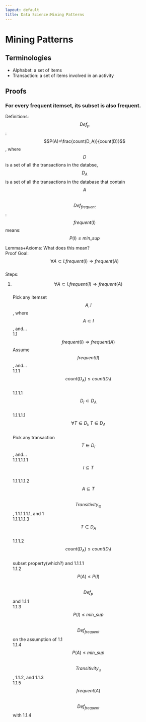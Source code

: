 ```yaml
---
layout: default
title: Data Science:Mining Patterns
---
```

# Mining Patterns
## Terminologies
- Alphabet: a set of items
- Transaction: a set of items involved in an activity

## Proofs
### For every frequent itemset, its subset is also frequent.
Definitions: \
$$Def_p$$:$$P(A)=\frac{count(D_A)}{count(D)}$$, where $$D$$ is a set of all the transactions in the databse, $$D_A$$ is a set of all the transactions in the database that contain $$A$$   
$$Def_{frequent}$$:$$frequent(I)$$ means: $$P(I)\le min\_sup$$  

Lemmas+Axioms: What does this mean? \
Proof Goal:  
$$\forall A \subset I. frequent(I) \Rightarrow frequent(A)$$  
Steps:  
1. $$\forall A \subset I. frequent(I) \Rightarrow frequent(A)$$  
   Pick any itemset $$A, I$$, where $$A \subset I$$, and...  
   1.1 $$frequent(I) \Rightarrow frequent(A)$$
       Assume $$frequent(I)$$, and...  
       1.1.1 $$count(D_A) \le count(D_I)$$  
           1.1.1.1 $$D_I \subset D_A$$  
               1.1.1.1.1 $$\forall T \in D_I, T \in D_A$$  
                   Pick any transaction $$T \in D_I$$, and...  
                   1.1.1.1.1.1 $$I \subseteq T$$  
                   1.1.1.1.1.2 $$A \subseteq T$$  
                       $$Transitivity_{\subseteq}$$, 1.1.1.1.1.1, and 1  
                   1.1.1.1.1.3 $$T \in D_A$$  
           1.1.1.2 $$count(D_A) \le count(D_I)$$  
                   subset property(which?) and 1.1.1.1  
        1.1.2 $$P(A) \le P(I)$$  
            $$Def_p$$ and 1.1.1  
        1.1.3 $$P(I) \le min\_sup$$  
            $$Def_{frequent}$$ on the assumption of 1.1  
        1.1.4 $$P(A) \le min\_sup$$  
            $$Transitivity_{\leq}$$, 1.1.2, and 1.1.3  
        1.1.5 $$frequent(A)$$  
            $$Def_{frequent}$$ with 1.1.4  



